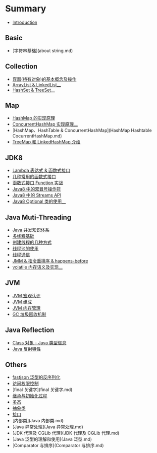 # Summary

- [Introduction](README.md)

## Basic

- [字符串基础](about string.md)


## Collection

- [容器(持有对象)的基本概念及操作](容器的基本概念及操作.md)
- [ArrayList & LinkedList__]()
- [HashSet & TreeSet__]()

## Map

- [HashMap 的实现原理](HashMap.md)
- [ConcurrentHashMap 实现原理__](ConcurrentHashMap.md)
- [HashMap、HashTable & ConcurrentHashMap](HashMap Hashtable CocurrentHashMap.md)
- [TreeMap 和 LinkedHashMap 介绍](TreeMap-LinkedHashMap.md)


## JDK8

- [Lambda 表达式 & 函数式接口](jdk8_lambda_expression.md)
- [几种常用的函数式接口](jdk8_interface_function_commons.md)
- [函数式接口 Function 实战](jdk8_interface_function_practise.md)
- [Java8 中的双冒号操作符](jdk8_double_colon_operator.md)
- [Java8 中的 Streams API](jdk8_streams_api.md)
- [Java8 Optional 类的使用__]()

## Java Muti-Threading

- [Java 并发知识体系](juc/juc-1-ecosystem.md)
- [多线程基础](juc/juc-2-basic.md)
- [创建线程的几种方式](juc/juc-3-thread-creation.md)
- [线程池的使用](juc/juc-4-threadpool.md)
- [线程通信](juc/juc-5-thread-communication.md)
- [JMM & 指令重排序 & happens-before]()
- [volatile 内存语义及实现__]()

## JVM

- [JVM 宏观认识](jvm/jvm-introduction.md)
- [JVM 组成](jvm/jvm-components.md)
- [JVM 内存管理](jvm/jvm-memory-management.md)
- [GC 垃圾回收机制](jvm/jvm-gc.md)

## Java Reflection

- [Class 对象 - Java 类型信息](jvm/java-reflection-class.md)
- [Java 反射特性](jvm/java-reflection.md)



## Others

- [fastjson 泛型的反序列化](fastjson-deserilize.md)
- [访问权限控制](访问权限控制.md)
- [final 关键字](final 关键字.md)
- [继承与初始化过程](初始化和类的加载.md)
- [多态](多态.md)
- [抽象类](抽象类.md)
- [接口](接口.md)
- [内部类](Java 内部类.md)
- [Java 异常处理](Java 异常处理.md)
- [JDK 代理及 CGLib 代理](JDK 代理及 CGLib 代理.md)
- [Java 泛型的理解和使用](Java 泛型.md)
- [Comparator 与排序](Comparator 与排序.md)

